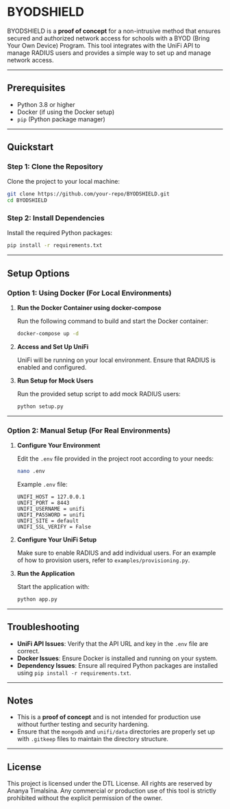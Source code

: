 # BYODSHIELD

BYODSHIELD is a **proof of concept** for a non-intrusive method that ensures secured and authorized network access for schools with a BYOD (Bring Your Own Device) Program. This tool integrates with the UniFi API to manage RADIUS users and provides a simple way to set up and manage network access.

---

## Prerequisites

- Python 3.8 or higher
- Docker (if using the Docker setup)
- `pip` (Python package manager)

---

## Quickstart

### Step 1: Clone the Repository

Clone the project to your local machine:

```bash
git clone https://github.com/your-repo/BYODSHIELD.git
cd BYODSHIELD
```

### Step 2: Install Dependencies

Install the required Python packages:

```bash
pip install -r requirements.txt
```

---

## Setup Options

### Option 1: Using Docker (For Local Environments)

1. **Run the Docker Container using docker-compose**

   Run the following command to build and start the Docker container:

   ```bash
   docker-compose up -d
   ```

2. **Access and Set Up UniFi**

   UniFi will be running on your local environment. Ensure that RADIUS is enabled and configured.

3. **Run Setup for Mock Users**

   Run the provided setup script to add mock RADIUS users:

   ```bash
   python setup.py
   ```

---

### Option 2: Manual Setup (For Real Environments)

1. **Configure Your Environment**

   Edit the `.env` file provided in the project root according to your needs:

   ```bash
   nano .env
   ```

   Example `.env` file:

   ```env
   UNIFI_HOST = 127.0.0.1
   UNIFI_PORT = 8443
   UNIFI_USERNAME = unifi
   UNIFI_PASSWORD = unifi
   UNIFI_SITE = default
   UNIFI_SSL_VERIFY = False
   ```

2. **Configure Your UniFi Setup**

   Make sure to enable RADIUS and add individual users. For an example of how to provision users, refer to `examples/provisioning.py`.

3. **Run the Application**

   Start the application with:

   ```bash
   python app.py
   ```

---

## Troubleshooting

- **UniFi API Issues**: Verify that the API URL and key in the `.env` file are correct.
- **Docker Issues**: Ensure Docker is installed and running on your system.
- **Dependency Issues**: Ensure all required Python packages are installed using `pip install -r requirements.txt`.

---

## Notes

- This is a **proof of concept** and is not intended for production use without further testing and security hardening.
- Ensure that the `mongodb` and `unifi/data` directories are properly set up with `.gitkeep` files to maintain the directory structure.

---

## License

This project is licensed under the DTL License. All rights are reserved by Ananya Timalsina. Any commercial or production use of this tool is strictly prohibited without the explicit permission of the owner.
